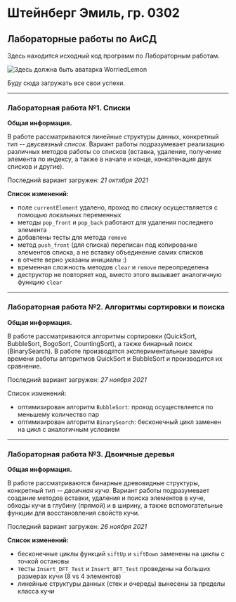 # Штейнберг Эмиль, гр. 0302
## Лабораторные работы по АиСД
Здесь находится исходный код программ по Лабораторным работам.

![Здесь должна быть аватарка WorriedLemon](https://sun9-87.userapi.com/impf/c633322/v633322296/30485/wDS0sMGTcoA.jpg?size=200x200&quality=96&sign=7e1464153850c413074f750c9a807c17&type=album)

Буду сюда загружать все свои успехи.

------------------------------

### Лабораторная работа №1. Списки

**Общая информация.**

В работе рассматриваются линейные структуры данных, конкретный тип -- *двусвязный список*. Вариант работы подразумевает реализацию различных методов работы со списков (вставка, удаление, получение элемента по индексу, а также в начале и конце, конкатенация двух списков и другие).



Последний вариант загружен: *21 октября 2021*

**Список изменений:**
- поле `currentElement` удалено, проход по списку осуществляется с помощью локальных переменных
- методы `pop_front` и `pop_back` работают для удаления последнего элемента
- добавлены тесты для метода `remove`
- метод `push_front` (для списка) переписан под копирование элементов списка, а не вставку объединение самих списков
- в отчете верно указаны инициалы :)
- временная сложность методов `clear` и `remove` переопределена
- деструктор не повторяет код, вместо этого вызывает аналогичную функцию `clear`

------------------------------

### Лабораторная работа №2. Алгоритмы сортировки и поиска

**Общая информация.**

В работе рассматриваются алгоритмы сортировки (QuickSort, BubbleSort, BogoSort, CountingSort), а также бинарный поиск (BinarySearch). В работе производятся экспериментальные замеры времени работы алгоритмов QuickSort и BubbleSort и производится их сравнение.



Последний вариант загружен: *27 ноября 2021*

Список изменений:
- оптимизирован алгоритм `BubbleSort`: проход осуществляется по меньшему количество пар
- оптимизирован алгоритм `BinarySearch`: бесконечный цикл заменен на цикл с аналогичным условием

------------------------------

### Лабораторная работа №3. Двоичные деревья

**Общая информация.**

В работе рассматриваются бинарные древовидные структуры, конкретный тип -- *двоичная куча*. Вариант работы подразумевает создание методов вставки, удаления и поиска элементов в куче, обходы кучи в глубину (прямой) и в ширину, а также вспомогательные функции для восстановления свойств кучи.



Последний вариант загружен: *26 ноября 2021*

**Список изменений:**
- бесконечные циклы функций `siftUp` и `siftDown` заменены на циклы с точкой остановы
- тесты `Insert_DFT_Test` и `Insert_BFT_Test` проведены на больших размерах кучи (8 vs 4 элементов)
- линейные структуры данных (стек и очередь) вынесены за пределы класса кучи
